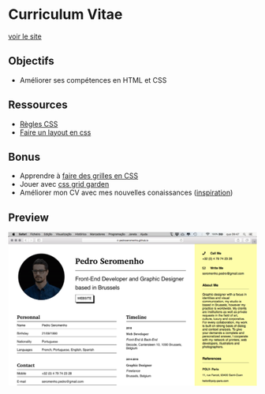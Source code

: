 # Curriculum Vitae

[voir le site](https://pedroseromenho.github.io/learning-html-css/5-exercice-creer-un-cv/)

## Objectifs
- Améliorer ses compétences en HTML et CSS


## Ressources 

- [Règles CSS](https://www.w3schools.com/css/default.asp)
- [Faire un layout en css](https://apprendre-html.3wa.fr/css-positionnement/layout-css)


##  Bonus

- Apprendre à [faire des grilles en CSS](https://www.alsacreations.com/article/lire/1388-css3-grid-layout.html)
- Jouer avec [css grid garden](http://cssgridgarden.com/)
- Améliorer mon CV avec mes nouvelles conaissances ([inspiration](https://www.visualcv.com/images/visualcv-resume-templates.jpg))

## Preview

![Mockup](preview.png?raw=true)
